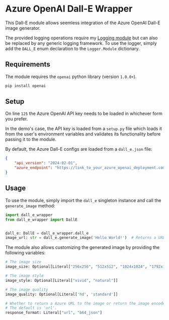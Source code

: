 # Azure OpenAI Dall-E Wrapper

This Dall-E module allows seemless integration of the Azure OpenAI Dall-E image generator.

The provided logging operations require my [Logging module](https://github.com/leolion3/Portfolio/tree/master/Python/Logger) but can also be replaced by any generic logging framework. To use the logger, simply add the `DALL_E` enum declaration to the `Logger.Module` dictionary.

## Requirements

The module requires the `openai` python library (version `1.0.0+`).

```bash
pip install openai
```

## Setup

On line `125` the Azure OpenAI API key needs to be loaded in whichever form you prefer.

In the demo's case, the API key is loaded from a `setup.py` file which loads it from the user's environment
variables and validates its functionality before passing it to the module.

By default, the Azure Dall-E configs are loaded from a `dall_e.json` file:

```json
{
	"api_version": "2024-02-01",
	"azure_endpoint": "https://link_to_your_azure_openai_deployment.com/",
}
```

## Usage

To use the module, simply import the `dall_e` singleton instance and call the `generate_image` method:

```python
import dall_e_wrapper
from dall_e_wrapper import DallE


dall_e: DallE = dall_e_wrapper.dall_e
image_url: str = dall_e.generate_image('Hello World!')  # Returns a URL to the generated image.
```

The module also allows customizing the generated image by providing the following variables:

```python
# The image size
image_size: Optional[Literal["256x256", "512x512", "1024x1024", "1792x1024", "1024x1792"]]

# The image style
image_style: Optional[Literal["vivid", "natural"]]

# The image quality
image_quality: Optional[Literal['hd', 'standard']]

# Whether to return a Azure URL to the image or return the image encoded in base64 in a json response.
# The default is 'url'.
response_format: Literal["url", "b64_json"]
```
